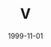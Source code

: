---
type: collaboration
title: V
artist: V
date: 1999-11-01
img: /images/collaborations/v.jpg
permalink: /music/collaborations/:title/
lyrics: true
discs:
  - tracks:
    - Tokyo-kko
    - The Bell
    - The Internet
    - The Bell (Reprise)
    - ...And When I See You (Renee Mon Amour)
    - Free
    - E-mail Baby
    - New Age Woman
    - Lion
    - All We Want Is A Littlebit Love!
    - For Holland With Love
    - I Still Try
    - Love Is A Riddle
    - You, You, You
    - The Mercurian Mystery March I
    - The Waltz Of The World
    - As The World Goes 'Round
credits:
  - key: "Music writte, composed, arranged & produced"
    value: Valensia/Valentine
  - key: "Mixed by"
    value: Holger Schwedt, Valentine & Valensia
  - key: Recorded and mixed at
    value: Wisseloord Studios, Hilversum and Bullit Sound Studios, Nederhorst Den Berg
  - key: Valensia/Valentine vocal & arrangement finalizing recorded by
    value: Valentne at the Isolation Cell
  - key: Mastered
    value: Sonic Solutions at Wisseloord Studios, Hilversum
  - key: V image concept
    value: Valensia/Valentine
  - key: V image design
    value: Valensia
  - key: Photography
    value: Niels van Iperen
  - key: Artwork reconstitution
    value: Takashi Ito                        
---